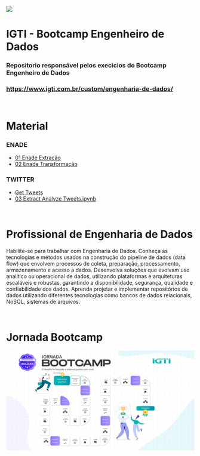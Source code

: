 ![](https://www.igti.com.br/wp-content/themes/wp-bootstrap-4/assets/images/logos/logo-green.png)
# IGTI - Bootcamp Engenheiro de Dados

### Repositorio responsável pelos execicios do Bootcamp Engenheiro de Dados

### https://www.igti.com.br/custom/engenharia-de-dados/

<br>

# Material

### **ENADE**
- [01 Enade Extração](./01_enade_extracao.ipynb)
- [02 Enade Transformação](./02_enade_transformacao.ipynb)

### **TWITTER**
- [Get Tweets](./03_get_tweets.py)
- [03 Extract Analyze Tweets.ipynb](./03_extract_analyze_tweets.ipynb)

<br>

# Profissional de Engenharia de Dados
Habilite-se para trabalhar com Engenharia de Dados. Conheça as tecnologias e métodos usados na construção do pipeline de dados (data flow) que envolvem processos de coleta, preparação, processamento, armazenamento e acesso a dados. Desenvolva soluções que evolvam uso analítico ou operacional de dados, utilizando plataformas e arquiteturas escaláveis e robustas, garantindo a disponibilidade, segurança, qualidade e confiabilidade dos dados. Aprenda projetar e implementar repositórios de dados utilizando diferentes tecnologias como bancos de dados relacionais, NoSQL, sistemas de arquivos.

<br>

# Jornada Bootcamp
![Jornada Bootcamp](./image/Slide1.jpg)